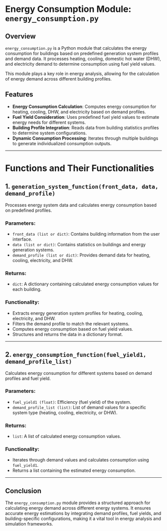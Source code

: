 # Energy Consumption Module: `energy_consumption.py`

## Overview
`energy_consumption.py` is a Python module that calculates the energy consumption for buildings based on predefined generation system profiles and demand data. It processes heating, cooling, domestic hot water (DHW), and electricity demand to determine consumption using fuel yield values.

This module plays a key role in energy analysis, allowing for the calculation of energy demand across different building profiles.

## Features
- **Energy Consumption Calculation**: Computes energy consumption for heating, cooling, DHW, and electricity based on demand profiles.
- **Fuel Yield Consideration**: Uses predefined fuel yield values to estimate energy needs for different systems.
- **Building Profile Integration**: Reads data from building statistics profiles to determine system configurations.
- **Dynamic Consumption Processing**: Iterates through multiple buildings to generate individualized consumption outputs.

---

# Functions and Their Functionalities

## 1. `generation_system_function(front_data, data, demand_profile)`
Processes energy system data and calculates energy consumption based on predefined profiles.

### Parameters:
- `front_data (list or dict)`: Contains building information from the user interface.
- `data (list or dict)`: Contains statistics on buildings and energy generation systems.
- `demand_profile (list or dict)`: Provides demand data for heating, cooling, electricity, and DHW.

### Returns:
- `dict`: A dictionary containing calculated energy consumption values for each building.

### Functionality:
- Extracts energy generation system profiles for heating, cooling, electricity, and DHW.
- Filters the demand profile to match the relevant systems.
- Computes energy consumption based on fuel yield values.
- Structures and returns the data in a dictionary format.

---

## 2. `energy_consumption_function(fuel_yield1, demand_profile_list)`
Calculates energy consumption for different systems based on demand profiles and fuel yield.

### Parameters:
- `fuel_yield1 (float)`: Efficiency (fuel yield) of the system.
- `demand_profile_list (list)`: List of demand values for a specific system type (heating, cooling, electricity, or DHW).

### Returns:
- `list`: A list of calculated energy consumption values.

### Functionality:
- Iterates through demand values and calculates consumption using `fuel_yield1`.
- Returns a list containing the estimated energy consumption.

---

## Conclusion
The `energy_consumption.py` module provides a structured approach for calculating energy demand across different energy systems. It ensures accurate energy estimations by integrating demand profiles, fuel yields, and building-specific configurations, making it a vital tool in energy analysis and simulation frameworks.
